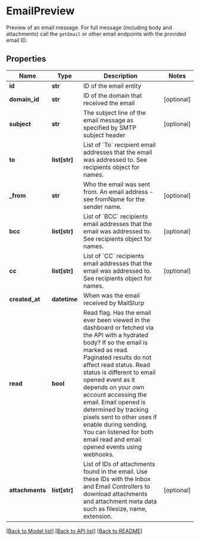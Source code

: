 # EmailPreview

Preview of an email message. For full message (including body and attachments) call the `getEmail` or other email endpoints with the provided email ID.
## Properties
Name | Type | Description | Notes
------------ | ------------- | ------------- | -------------
**id** | **str** | ID of the email entity | 
**domain_id** | **str** | ID of the domain that received the email | [optional] 
**subject** | **str** | The subject line of the email message as specified by SMTP subject header | [optional] 
**to** | **list[str]** | List of &#x60;To&#x60; recipient email addresses that the email was addressed to. See recipients object for names. | 
**_from** | **str** | Who the email was sent from. An email address - see fromName for the sender name. | [optional] 
**bcc** | **list[str]** | List of &#x60;BCC&#x60; recipients email addresses that the email was addressed to. See recipients object for names. | [optional] 
**cc** | **list[str]** | List of &#x60;CC&#x60; recipients email addresses that the email was addressed to. See recipients object for names. | [optional] 
**created_at** | **datetime** | When was the email received by MailSlurp | 
**read** | **bool** | Read flag. Has the email ever been viewed in the dashboard or fetched via the API with a hydrated body? If so the email is marked as read. Paginated results do not affect read status. Read status is different to email opened event as it depends on your own account accessing the email. Email opened is determined by tracking pixels sent to other uses if enable during sending. You can listened for both email read and email opened events using webhooks. | 
**attachments** | **list[str]** | List of IDs of attachments found in the email. Use these IDs with the Inbox and Email Controllers to download attachments and attachment meta data such as filesize, name, extension. | [optional] 

[[Back to Model list]](../README#documentation-for-models) [[Back to API list]](../README#documentation-for-api-endpoints) [[Back to README]](../README)


